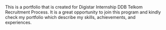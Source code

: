 This is a portfolio that is created for Digistar Internship DDB Telkom Recruitment Process. It is a great opportunity to join this program and kindly check my portfolio which describe my skills, achievements, and experiences.
